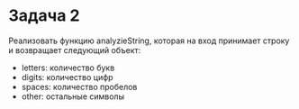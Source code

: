 <h1>Задача 2</h1>
<p>Реализовать функцию analyzieString, которая на вход принимает строку и возвращает следующий объект: </p>
<ul>
    <li>letters: количество букв</li>
    <li>digits: количество цифр</li>
    <li>spaces: количество пробелов</li>
    <li>other: остальные символы</li>
</ul>